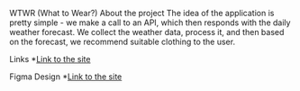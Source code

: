 WTWR (What to Wear?)
About the project
The idea of the application is pretty simple - we make a call to an API, which then responds with the daily weather forecast. We collect the weather data, process it, and then based on the forecast, we recommend suitable clothing to the user.

Links
*[Link to the site](https://taejook.github.io/se_project_react/)

Figma Design
*[Link to the site](https://www.figma.com/design/F03bTb81Pw8IDPj5Y9rc5i/Sprint-10-%7C-WTWR?node-id=568-329&t=OLsxnkjXOXYoyBDO-0)